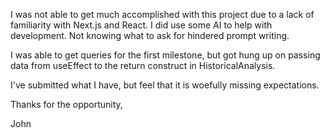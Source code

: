 I was not able to get much accomplished with this project due to a lack of familiarity with Next.js
and React. I did use some AI to help with development. Not knowing what to ask for hindered
prompt writing.

I was able to get queries for the first milestone, but got hung up on passing data
from useEffect to the return construct in HistoricalAnalysis.

I've submitted what I have, but feel that it is woefully missing expectations.

Thanks for the opportunity,

John
